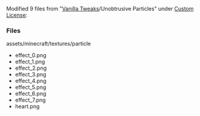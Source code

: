 Modified 9 files from "[Vanilla Tweaks](https://vanillatweaks.net/)/Unobtrusive Particles" under [Custom License](https://vanillatweaks.net/terms/):

### Files

assets/minecraft/textures/particle

- effect_0.png
- effect_1.png
- effect_2.png
- effect_3.png
- effect_4.png
- effect_5.png
- effect_6.png
- effect_7.png
- heart.png